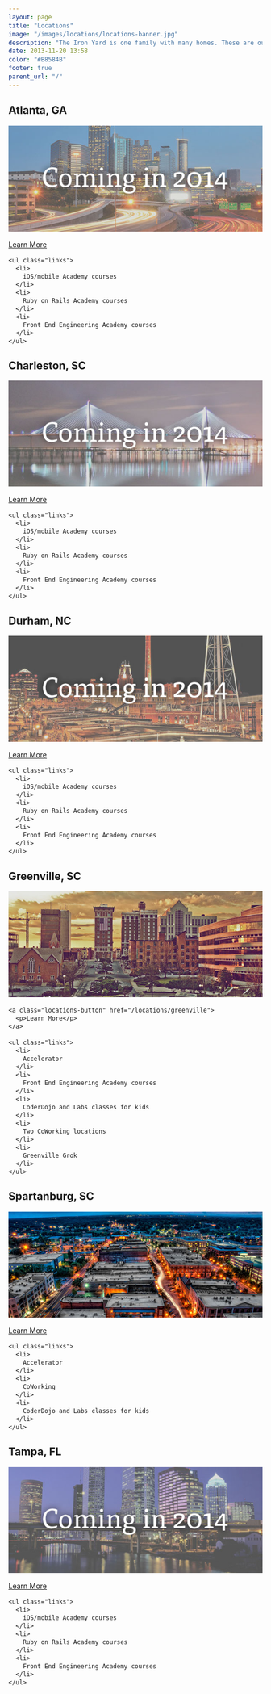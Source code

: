 ```yaml
---
layout: page
title: "Locations"
image: "/images/locations/locations-banner.jpg"
description: "The Iron Yard is one family with many homes. These are our cities."
date: 2013-11-20 13:58
color: "#B8584B"
footer: true
parent_url: "/"
---
```


<div class="location-index">
  <div class="span8">
    <h2>Atlanta, GA</h2>
  </div>
  <div class="span8">
    <img src="/images/locations/atlanta/atlanta-coming-2014.jpg">
  </div>

  <div class="article-sidebar span4">
    <a class="locations-button" href="/locations/atlanta">
      <p>Learn More</p>
    </a>

    <ul class="links">
      <li>
        iOS/mobile Academy courses
      </li>
      <li>
        Ruby on Rails Academy courses
      </li>
      <li>
        Front End Engineering Academy courses
      </li>
    </ul>
  </div>
</div>

<div class="location-index">
  <div class="span8">
    <h2>Charleston, SC</h2>
  </div>
  <div class="span8">
    <img src="/images/locations/charleston/charleston-coming-2014.jpg">
  </div>

  <div class="article-sidebar span4">
    <a class="locations-button" href="/locations/charleston"> 
      <p>Learn More</p>
    </a>

    <ul class="links">
      <li>
        iOS/mobile Academy courses
      </li>
      <li>
        Ruby on Rails Academy courses
      </li>
      <li>
        Front End Engineering Academy courses
      </li>
    </ul>
  </div>
</div>

<div class="location-index">
  <div class="span8">
    <h2>Durham, NC</h2>
  </div>
  <div class="span8">
    <img src="/images/locations/durham/durham-coming-2014.jpg">
  </div>

  <div class="article-sidebar span4">
    <a class="locations-button" href="/locations/durham">
      <p>Learn More</p>
    </a>

    <ul class="links">
      <li>
        iOS/mobile Academy courses
      </li>
      <li>
        Ruby on Rails Academy courses
      </li>
      <li>
        Front End Engineering Academy courses
      </li>
    </ul>
  </div>
</div>

<div class="location-index">
  <div class="span8">
    <h2>Greenville, SC</h2>
  </div>
  <div class="span8">
    <img src="/images/locations/greenville/locations-greenville.jpg">
  </div>

  <div class="article-sidebar span4">

    <a class="locations-button" href="/locations/greenville">
      <p>Learn More</p>
    </a>

    <ul class="links">
      <li>
        Accelerator
      </li>
      <li>
        Front End Engineering Academy courses
      </li>
      <li>
        CoderDojo and Labs classes for kids
      </li>
      <li>
        Two CoWorking locations
      </li>
      <li>
        Greenville Grok
      </li>
    </ul>

  </div>
</div>

<div class="location-index">
  <div class="span8">
    <h2>Spartanburg, SC</h2>
  </div>
  <div class="span8">
    <img src="/images/locations/spartanburg/locations-spartanburg.jpg">
  </div>

  <div class="article-sidebar span4">
    <a class="locations-button" href="/locations/spartanburg">
      <p>Learn More</p>
    </a>

    <ul class="links">
      <li>
        Accelerator
      </li>
      <li>
        CoWorking
      </li>
      <li>
        CoderDojo and Labs classes for kids
      </li>
    </ul>
  </div>
</div>

<div class="location-index">
  <div class="span8">
    <h2>Tampa, FL</h2>
  </div>
  <div class="span8">
    <img src="/images/locations/tampa/tampa-coming-2014.jpg">
  </div>

  <div class="article-sidebar span4">
    <a class="locations-button" href="/locations/tampa">
      <p>Learn More</p>
    </a>

    <ul class="links">
      <li>
        iOS/mobile Academy courses
      </li>
      <li>
        Ruby on Rails Academy courses
      </li>
      <li>
        Front End Engineering Academy courses
      </li>
    </ul>
  </div>
</div>




